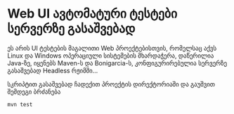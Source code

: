 # Web UI ავტომატური ტესტები სერვერზე გასაშვებად

ეს არის UI ტესტების მაგალითი Web პროექტებისთვის, რომელსაც აქვს Linux და Windows ოპერაციული სისტემების მხარდაჭერა, დაწერილია Java-ზე, იყენებს Maven-ს და Bonigarcia-ს, კონფიგურირებულია სერვერზე გასაშვებად Headless რჟიმში...

სკრიპტით გასაშვებად ჩადექით პროექტის დირექტორიაში და გაუშვით შემდეგი ბრძანება
```
mvn test
```
